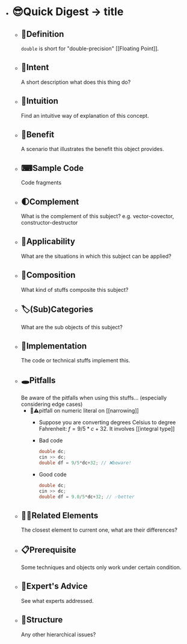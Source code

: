 - # 😎Quick Digest -> title
	- ## 📝Definition
	  `double` is short for "double-precision" [[Floating Point]].
	- ## 🎯Intent
	   A short description what does this thing do?
	- ## 🧠Intuition
	  Find an intuitive way of explanation of this concept.
	- ## 🚀Benefit
	   A scenario that illustrates the benefit this object provides.
	- ## ⌨Sample Code
	   Code fragments
	- ## 🌓Complement
	  What is the complement of this subject? e.g. vector-covector, constructor-destructor
	- ## 🤳Applicability
	   What are the situations in which this subject can be applied?
	- ## 🧪Composition
	  What kind of stuffs composite this subject?
	- ## 🏷(Sub)Categories
	  What are the sub objects of this subject?
	- ## 🔎Implementation
	   The code or technical stuffs implement this.
	- ## 🕳Pitfalls
	  Be aware of the pitfalls when using this stuffs... (especially considering edge cases)
		- 📌⚠pitfall on numeric literal on [[narrowing]]
			- Suppose you are converting degrees Celsius to degree Fahrenheit: $f=9/5*c+32$. It involves [[integral type]]
			- Bad code
			  
			  ``` c++
			  double dc;
			  cin >> dc;
			  double df = 9/5*dc+32; // ❌beware!
			  ```
			- Good code
			  
			  ``` c++
			  double dc;
			  cin >> dc;
			  double df = 9.0/5*dc+32; // ✅better
			  ```
	- ## 🙋‍♂️Related Elements
	   The closest element to current one, what are their differences?
	- ## 📋Prerequisite
	  Some techniques and objects only work under certain condition.
	- ## 🥼Expert's Advice
	  See what experts addressed.
	- ## 🧱Structure
	  Any other hierarchical issues?